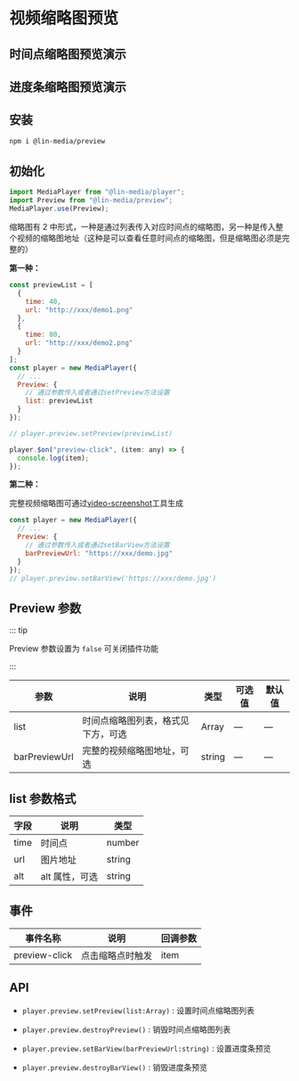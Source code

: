 # 视频缩略图预览

## 时间点缩略图预览演示

<time-preview-use />


## 进度条缩略图预览演示

<bar-preview-use />

## 安装

```bash
npm i @lin-media/preview
```

## 初始化

```javascript
import MediaPlayer from "@lin-media/player";
import Preview from "@lin-media/preview";
MediaPlayer.use(Preview);
```

缩略图有 2 中形式，一种是通过列表传入对应时间点的缩略图，另一种是传入整个视频的缩略图地址（这种是可以查看任意时间点的缩略图，但是缩略图必须是完整的）

**第一种：**

```javascript
const previewList = [
  {
    time: 40,
    url: "http://xxx/demo1.png"
  },
  {
    time: 80,
    url: "http://xxx/demo2.png"
  }
];
const player = new MediaPlayer({
  // ...
  Preview: {
    // 通过参数传入或者通过setPreview方法设置
    list: previewList
  }
});

// player.preview.setPreview(previewList)

player.$on("preview-click", (item: any) => {
  console.log(item);
});
```

**第二种：**

完整视频缩略图可通过[video-screenshot](https://github.com/c10342/media-player/tree/main/tools/video-screenshot)工具生成

```javascript
const player = new MediaPlayer({
  // ...
  Preview: {
    // 通过参数传入或者通过setBarView方法设置
    barPreviewUrl: "https://xxx/demo.jpg"
  }
});
// player.preview.setBarView('https://xxx/demo.jpg')
```

## Preview 参数

::: tip

Preview 参数设置为 `false` 可关闭插件功能

:::


| 参数          | 说明                               | 类型   | 可选值 | 默认值 |
| ------------- | ---------------------------------- | ------ | ------ | ------ |
| list          | 时间点缩略图列表，格式见下方，可选 | Array  | —      | —      |
| barPreviewUrl | 完整的视频缩略图地址，可选         | string | —      | —      |

## list 参数格式

| 字段 | 说明           | 类型   |
| ---- | -------------- | ------ |
| time | 时间点         | number |
| url  | 图片地址       | string |
| alt  | alt 属性，可选 | string |

## 事件

| 事件名称      | 说明             | 回调参数 |
| ------------- | ---------------- | -------- |
| preview-click | 点击缩略点时触发 | item     |

## API

- `player.preview.setPreview(list:Array)` : 设置时间点缩略图列表

- `player.preview.destroyPreview()` : 销毁时间点缩略图列表

- `player.preview.setBarView(barPreviewUrl:string)` : 设置进度条预览

- `player.preview.destroyBarView()` : 销毁进度条预览
